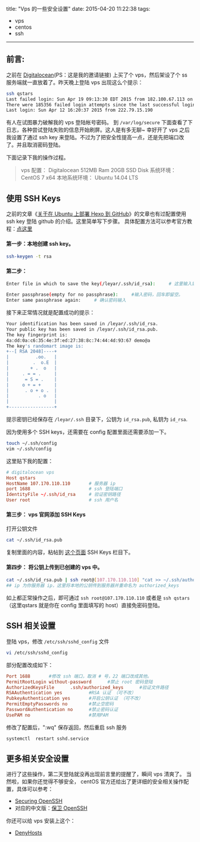 title: "Vps 的一些安全设置"
date: 2015-04-20 11:22:38
tags:
- vps
- centos
- ssh
---

## 前言:

之前在 [Digitalocean](https://www.digitalocean.com/?refcode=85be3418a147)(PS：这是我的邀请链接) 上买了个 vps，然后架设了个 ss 服务端就一直放着了。昨天晚上登陆 vps 出现这么个提示：
```bash
ssh qstars
Last failed login: Sun Apr 19 09:13:30 EDT 2015 from 182.100.67.113 on ssh:notty
There were 185356 failed login attempts since the last successful login.
Last login: Sun Apr 12 16:20:37 2015 from 222.79.15.190
```
有人在试图暴力破解我的 vps 登陆帐号密码。
到 `/var/log/secure` 下面查看了下日志，各种尝试登陆失败的信息开始刷屏。这人是有多无聊~ 幸好开了 vps 之后我设置了通过 ssh key 来登陆。不过为了把安全性提高一点，还是先把端口改了。并且取消密码登陆。

下面记录下我的操作过程。

> vps 配置： Digitalocean  512MB Ram  20GB SSD Disk 
> 系统环境： CentOS 7 x64
> 本地系统环境： Ubuntu 14.04 LTS
<!--more-->

## 使用 SSH Keys

之前的文章《[关于在 Ubuntu 上部署 Hexo 到 GitHub](http://www.leyar.me/create-a-blog-with-hexo-in-ubuntu/)》的文章也有过配置使用 ssh key 登陆 github 的介绍。这里简单写下步骤。
具体配置方法可以参考官方教程：[点这里](https://www.digitalocean.com/community/tutorials/how-to-use-ssh-keys-with-digitalocean-droplets)

#### 第一步：本地创建 ssh key。
```bash
ssh-keygen -t rsa
```
#### 第二步：
```bash
Enter file in which to save the key(/leyar/.ssh/id_rsa):     # 这里输入需要修改的 sshkey 名称及路径。默认就直接 Enter

Enter passphrase(empty for no passphrase):     #输入密码，回车即留空。
Enter same passphrase again:     # 确认密码输入

```
接下来正常情况就是配置成功的提示：
```bash
Your identification has been saved in /leyar/.ssh/id_rsa.
Your public key has been saved in /leyar/.ssh/id_rsa.pub.
The key fingerprint is:
4a:dd:0a:c6:35:4e:3f:ed:27:38:8c:74:44:4d:93:67 demo@a
The key's randomart image is:
+--[ RSA 2048]----+
|          .oo.   |
|         .  o.E  |
|        + .  o   |
|     . = = .     |
|      = S = .    |
|     o + = +     |
|      . o + o .  |
|           . o   |
|                 |
+-----------------+

```
提示密钥已经保存在 `/leyar/.ssh` 目录下，公钥为 `id_rsa.pub`, 私钥为 `id_rsa`.

因为使用多个 SSH keys，还需要在 config 配置里面还需要添加一下。
```bash
touch ~/.ssh/config
vim ~/.ssh/config
```
这里贴下我的配置：
```conf
# digitalocean vps
Host qstars
HostName 107.170.110.110       # 服务器 ip
port 1688                      # ssh 登陆端口
IdentityFile ~/.ssh/id_rsa     # 验证密钥路径
User root                      # ssh 用户名
```
#### 第三步： vps 官网添加 SSH Keys

打开公钥文件
```bash
cat ~/.ssh/id_rsa.pub
```
复制里面的内容，粘帖到 [这个页面](https://cloud.digitalocean.com/settings/security) SSH Keys 栏目下。

#### 第四步： 将公钥上传到已创建的 vps 中。
```bash
cat ~/.ssh/id_rsa.pub | ssh root@[107.170.110.110] "cat >> ~/.ssh/authorized_keys"
## ip 为你服务器 ip，这里将本地的公钥传到服务器并重命名为 authorized_keys
```
如上都正常操作之后，即可通过 `ssh root@107.170.110.110`  或者是 `ssh qstars` （这里qstars 就是你在 config 里面填写的 host）直接免密码登陆。

## SSH 相关设置

登陆 vps，修改 `/etc/ssh/sshd_config` 文件
```bash
vi /etc/ssh/sshd_config
```
部分配置改成如下：

```conf
Port 1688       #修改 ssh 端口，取消 # 号，22 端口改成其他。
PermitRootLogin without-password      #禁止 root 密码登陆
AuthorizedKeysFile      .ssh/authorized_keys      #验证文件路径
RSAAuthentication yes          #RSA 认证 （可不改）
PubkeyAuthentication yes       #开启公钥认证 （可不改）
PermitEmptyPasswords no        #禁止空密码
PasswordAuthentication no      #禁止密码认证
UsePAM no                      #禁用PAM
```
修改了配置后，":wq" 保存返回，然后重启 ssh 服务
```bash
systemctl  restart sshd.service
```
## 更多相关安全设置

进行了这些操作，第二天登陆就没再出现前言里的提醒了，瞬间 vps 清爽了。
当然啦，如果你还觉得不够安全，
centOS 官方还给出了更详细的安全相关操作配置，具体可以参考：
- [Securing OpenSSH](http://wiki.centos.org/HowTos/Network/SecuringSSH)
- 对应的中文版：[保卫 OpenSSH](http://wiki.centos.org/zh/HowTos/Network/SecuringSSH)

你还可以给 vps 安装上这个：
- [DenyHosts](http://denyhosts.sourceforge.net/)

